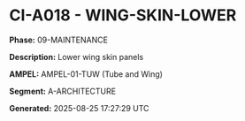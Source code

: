 # CI-A018 - WING-SKIN-LOWER

**Phase:** 09-MAINTENANCE

**Description:** Lower wing skin panels

**AMPEL:** AMPEL-01-TUW (Tube and Wing)

**Segment:** A-ARCHITECTURE

**Generated:** 2025-08-25 17:27:29 UTC
